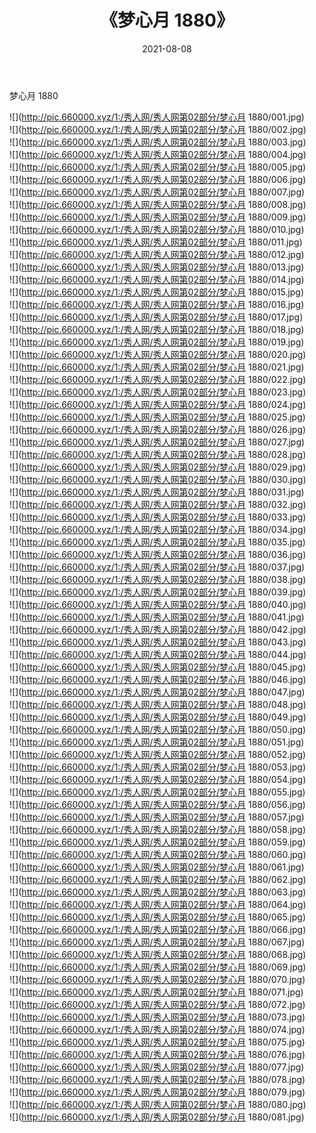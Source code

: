 ﻿---
layout: post
title:  《梦心月 1880》
date:   2021-08-08
img: http://pic.660000.xyz/1:/秀人网/秀人网第02部分/梦心月 1880/000.jpg
categories: [美女, 清纯, 唯美]
---

梦心月 1880

  ![](http://pic.660000.xyz/1:/秀人网/秀人网第02部分/梦心月 1880/001.jpg) <br> ![](http://pic.660000.xyz/1:/秀人网/秀人网第02部分/梦心月 1880/002.jpg) <br> ![](http://pic.660000.xyz/1:/秀人网/秀人网第02部分/梦心月 1880/003.jpg) <br> ![](http://pic.660000.xyz/1:/秀人网/秀人网第02部分/梦心月 1880/004.jpg) <br> ![](http://pic.660000.xyz/1:/秀人网/秀人网第02部分/梦心月 1880/005.jpg) <br> ![](http://pic.660000.xyz/1:/秀人网/秀人网第02部分/梦心月 1880/006.jpg) <br> ![](http://pic.660000.xyz/1:/秀人网/秀人网第02部分/梦心月 1880/007.jpg) <br> ![](http://pic.660000.xyz/1:/秀人网/秀人网第02部分/梦心月 1880/008.jpg) <br> ![](http://pic.660000.xyz/1:/秀人网/秀人网第02部分/梦心月 1880/009.jpg) <br> ![](http://pic.660000.xyz/1:/秀人网/秀人网第02部分/梦心月 1880/010.jpg) <br> ![](http://pic.660000.xyz/1:/秀人网/秀人网第02部分/梦心月 1880/011.jpg) <br> ![](http://pic.660000.xyz/1:/秀人网/秀人网第02部分/梦心月 1880/012.jpg) <br> ![](http://pic.660000.xyz/1:/秀人网/秀人网第02部分/梦心月 1880/013.jpg) <br> ![](http://pic.660000.xyz/1:/秀人网/秀人网第02部分/梦心月 1880/014.jpg) <br> ![](http://pic.660000.xyz/1:/秀人网/秀人网第02部分/梦心月 1880/015.jpg) <br> ![](http://pic.660000.xyz/1:/秀人网/秀人网第02部分/梦心月 1880/016.jpg) <br> ![](http://pic.660000.xyz/1:/秀人网/秀人网第02部分/梦心月 1880/017.jpg) <br> ![](http://pic.660000.xyz/1:/秀人网/秀人网第02部分/梦心月 1880/018.jpg) <br> ![](http://pic.660000.xyz/1:/秀人网/秀人网第02部分/梦心月 1880/019.jpg) <br> ![](http://pic.660000.xyz/1:/秀人网/秀人网第02部分/梦心月 1880/020.jpg) <br> ![](http://pic.660000.xyz/1:/秀人网/秀人网第02部分/梦心月 1880/021.jpg) <br> ![](http://pic.660000.xyz/1:/秀人网/秀人网第02部分/梦心月 1880/022.jpg) <br> ![](http://pic.660000.xyz/1:/秀人网/秀人网第02部分/梦心月 1880/023.jpg) <br> ![](http://pic.660000.xyz/1:/秀人网/秀人网第02部分/梦心月 1880/024.jpg) <br> ![](http://pic.660000.xyz/1:/秀人网/秀人网第02部分/梦心月 1880/025.jpg) <br> ![](http://pic.660000.xyz/1:/秀人网/秀人网第02部分/梦心月 1880/026.jpg) <br> ![](http://pic.660000.xyz/1:/秀人网/秀人网第02部分/梦心月 1880/027.jpg) <br> ![](http://pic.660000.xyz/1:/秀人网/秀人网第02部分/梦心月 1880/028.jpg) <br> ![](http://pic.660000.xyz/1:/秀人网/秀人网第02部分/梦心月 1880/029.jpg) <br> ![](http://pic.660000.xyz/1:/秀人网/秀人网第02部分/梦心月 1880/030.jpg) <br> ![](http://pic.660000.xyz/1:/秀人网/秀人网第02部分/梦心月 1880/031.jpg) <br> ![](http://pic.660000.xyz/1:/秀人网/秀人网第02部分/梦心月 1880/032.jpg) <br> ![](http://pic.660000.xyz/1:/秀人网/秀人网第02部分/梦心月 1880/033.jpg) <br> ![](http://pic.660000.xyz/1:/秀人网/秀人网第02部分/梦心月 1880/034.jpg) <br> ![](http://pic.660000.xyz/1:/秀人网/秀人网第02部分/梦心月 1880/035.jpg) <br> ![](http://pic.660000.xyz/1:/秀人网/秀人网第02部分/梦心月 1880/036.jpg) <br> ![](http://pic.660000.xyz/1:/秀人网/秀人网第02部分/梦心月 1880/037.jpg) <br> ![](http://pic.660000.xyz/1:/秀人网/秀人网第02部分/梦心月 1880/038.jpg) <br> ![](http://pic.660000.xyz/1:/秀人网/秀人网第02部分/梦心月 1880/039.jpg) <br> ![](http://pic.660000.xyz/1:/秀人网/秀人网第02部分/梦心月 1880/040.jpg) <br> ![](http://pic.660000.xyz/1:/秀人网/秀人网第02部分/梦心月 1880/041.jpg) <br> ![](http://pic.660000.xyz/1:/秀人网/秀人网第02部分/梦心月 1880/042.jpg) <br> ![](http://pic.660000.xyz/1:/秀人网/秀人网第02部分/梦心月 1880/043.jpg) <br> ![](http://pic.660000.xyz/1:/秀人网/秀人网第02部分/梦心月 1880/044.jpg) <br> ![](http://pic.660000.xyz/1:/秀人网/秀人网第02部分/梦心月 1880/045.jpg) <br> ![](http://pic.660000.xyz/1:/秀人网/秀人网第02部分/梦心月 1880/046.jpg) <br> ![](http://pic.660000.xyz/1:/秀人网/秀人网第02部分/梦心月 1880/047.jpg) <br> ![](http://pic.660000.xyz/1:/秀人网/秀人网第02部分/梦心月 1880/048.jpg) <br> ![](http://pic.660000.xyz/1:/秀人网/秀人网第02部分/梦心月 1880/049.jpg) <br> ![](http://pic.660000.xyz/1:/秀人网/秀人网第02部分/梦心月 1880/050.jpg) <br> ![](http://pic.660000.xyz/1:/秀人网/秀人网第02部分/梦心月 1880/051.jpg) <br> ![](http://pic.660000.xyz/1:/秀人网/秀人网第02部分/梦心月 1880/052.jpg) <br> ![](http://pic.660000.xyz/1:/秀人网/秀人网第02部分/梦心月 1880/053.jpg) <br> ![](http://pic.660000.xyz/1:/秀人网/秀人网第02部分/梦心月 1880/054.jpg) <br> ![](http://pic.660000.xyz/1:/秀人网/秀人网第02部分/梦心月 1880/055.jpg) <br> ![](http://pic.660000.xyz/1:/秀人网/秀人网第02部分/梦心月 1880/056.jpg) <br> ![](http://pic.660000.xyz/1:/秀人网/秀人网第02部分/梦心月 1880/057.jpg) <br> ![](http://pic.660000.xyz/1:/秀人网/秀人网第02部分/梦心月 1880/058.jpg) <br> ![](http://pic.660000.xyz/1:/秀人网/秀人网第02部分/梦心月 1880/059.jpg) <br> ![](http://pic.660000.xyz/1:/秀人网/秀人网第02部分/梦心月 1880/060.jpg) <br> ![](http://pic.660000.xyz/1:/秀人网/秀人网第02部分/梦心月 1880/061.jpg) <br> ![](http://pic.660000.xyz/1:/秀人网/秀人网第02部分/梦心月 1880/062.jpg) <br> ![](http://pic.660000.xyz/1:/秀人网/秀人网第02部分/梦心月 1880/063.jpg) <br> ![](http://pic.660000.xyz/1:/秀人网/秀人网第02部分/梦心月 1880/064.jpg) <br> ![](http://pic.660000.xyz/1:/秀人网/秀人网第02部分/梦心月 1880/065.jpg) <br> ![](http://pic.660000.xyz/1:/秀人网/秀人网第02部分/梦心月 1880/066.jpg) <br> ![](http://pic.660000.xyz/1:/秀人网/秀人网第02部分/梦心月 1880/067.jpg) <br> ![](http://pic.660000.xyz/1:/秀人网/秀人网第02部分/梦心月 1880/068.jpg) <br> ![](http://pic.660000.xyz/1:/秀人网/秀人网第02部分/梦心月 1880/069.jpg) <br> ![](http://pic.660000.xyz/1:/秀人网/秀人网第02部分/梦心月 1880/070.jpg) <br> ![](http://pic.660000.xyz/1:/秀人网/秀人网第02部分/梦心月 1880/071.jpg) <br> ![](http://pic.660000.xyz/1:/秀人网/秀人网第02部分/梦心月 1880/072.jpg) <br> ![](http://pic.660000.xyz/1:/秀人网/秀人网第02部分/梦心月 1880/073.jpg) <br> ![](http://pic.660000.xyz/1:/秀人网/秀人网第02部分/梦心月 1880/074.jpg) <br> ![](http://pic.660000.xyz/1:/秀人网/秀人网第02部分/梦心月 1880/075.jpg) <br> ![](http://pic.660000.xyz/1:/秀人网/秀人网第02部分/梦心月 1880/076.jpg) <br> ![](http://pic.660000.xyz/1:/秀人网/秀人网第02部分/梦心月 1880/077.jpg) <br> ![](http://pic.660000.xyz/1:/秀人网/秀人网第02部分/梦心月 1880/078.jpg) <br> ![](http://pic.660000.xyz/1:/秀人网/秀人网第02部分/梦心月 1880/079.jpg) <br> ![](http://pic.660000.xyz/1:/秀人网/秀人网第02部分/梦心月 1880/080.jpg) <br> ![](http://pic.660000.xyz/1:/秀人网/秀人网第02部分/梦心月 1880/081.jpg) <br>